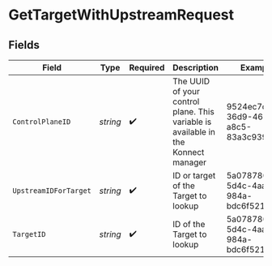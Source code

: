 # GetTargetWithUpstreamRequest


## Fields

| Field                                                                             | Type                                                                              | Required                                                                          | Description                                                                       | Example                                                                           |
| --------------------------------------------------------------------------------- | --------------------------------------------------------------------------------- | --------------------------------------------------------------------------------- | --------------------------------------------------------------------------------- | --------------------------------------------------------------------------------- |
| `ControlPlaneID`                                                                  | *string*                                                                          | :heavy_check_mark:                                                                | The UUID of your control plane. This variable is available in the Konnect manager | 9524ec7d-36d9-465d-a8c5-83a3c9390458                                              |
| `UpstreamIDForTarget`                                                             | *string*                                                                          | :heavy_check_mark:                                                                | ID or target of the Target to lookup                                              | 5a078780-5d4c-4aae-984a-bdc6f52113d8                                              |
| `TargetID`                                                                        | *string*                                                                          | :heavy_check_mark:                                                                | ID of the Target to lookup                                                        | 5a078780-5d4c-4aae-984a-bdc6f52113d8                                              |